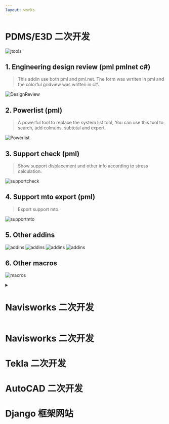 ```yaml
---
layout: works
---
```


# PDMS/E3D 二次开发

![jtools](/media/pdms-jtools.png)

## 1. Engineering design review (pml pmlnet c#)
> This addin use both pml and pml.net. The form was wrriten in pml and the colorful gridview was written in c#.

![DesignReview](/media/pdms-design_review.png)



## 2. Powerlist (pml)

> A powerful tool to replace the system list tool, You can use this tool to search, add colmuns, subtotal and export.

![Powerlist](/media/pdms-powerlist.png)


## 3. Support check (pml)

> Show support displacement and other info according to stress calculation.

![supportcheck](/media/pdms-supportcheck.png)

## 4. Support mto export (pml)

> Export support mto.

![supportmto](/media/pdms-support_mto.png)

## 5. Other addins

![addins](/media/pdms-isodraft.png)
![addins](/media/pdms-isorevision.png)
![addins](/media/pdms-history.png)
![addins](/media/pdms-quicksection.png)

## 6. Other macros

![macros](/media/pdms-macros.png)

<details>
    <summary><h1>Navisworks 二次开发</h1></summary>
    <div class="image"><img src="/media/pdms-isorevision.png" alt=""></div>
</details>

# Navisworks 二次开发

# Tekla 二次开发

# AutoCAD 二次开发

# Django 框架网站